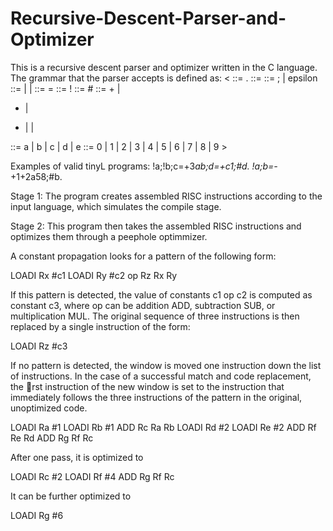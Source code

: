 # Recursive-Descent-Parser-and-Optimizer
This is a recursive descent parser and optimizer written in the C language. The grammar that the parser accepts is defined as:
<
<program> ::= <stmt list> .
<stmt list> ::= <stmt> <morestmts>
<morestmts> ::= ; <stmt list> | epsilon 
<stmt> ::= <assign> | <read> | <print>
<assign> ::= <variable> = <expr>
<read> ::= ! <variable>
<print> ::= # <variable>
<expr> ::= + <expr> <expr> |
- <expr> <expr> |
* <expr> <expr> |
<variable> |
<digit>
<variable> ::= a | b | c | d | e
<digit> ::= 0 | 1 | 2 | 3 | 4 | 5 | 6 | 7 | 8 | 9
 >
 
Examples of valid tinyL programs:
!a;!b;c=+3*ab;d=+c1;#d.
!a;b=-*+1+2a58;#b.

Stage 1: The program creates assembled RISC instructions according to the input language, which simulates the compile stage. 

Stage 2: This program then takes the assembled RISC instructions and optimizes them through a peephole optimmizer. 

A constant propagation looks for a pattern of the following
form:

LOADI Rx #c1
LOADI Ry #c2
op Rz Rx Ry

If this pattern is detected, the value of constants c1 op c2 is computed as constant c3,
where op can be addition ADD, subtraction SUB, or multiplication MUL. The original sequence
of three instructions is then replaced by a single instruction of the form:

LOADI Rz #c3

If no pattern is detected, the window is moved one instruction down the list of instructions.
In the case of a successful match and code replacement, the rst instruction of the new window
is set to the instruction that immediately follows the three instructions of the pattern in the
original, unoptimized code.

LOADI Ra #1
LOADI Rb #1
ADD Rc Ra Rb
LOADI Rd #2
LOADI Re #2
ADD Rf Re Rd
ADD Rg Rf Rc

After one pass, it is optimized to

LOADI Rc #2
LOADI Rf #4
ADD Rg Rf Rc

It can be further optimized to

LOADI Rg #6
